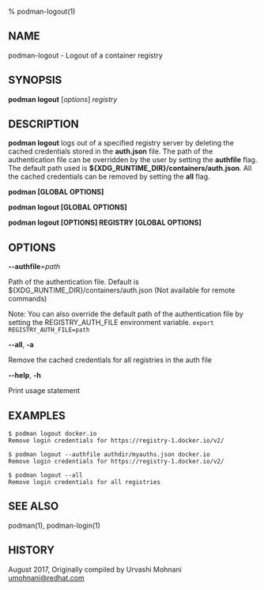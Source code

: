 % podman-logout(1)

## NAME
podman\-logout - Logout of a container registry

## SYNOPSIS
**podman logout** [*options*] *registry*

## DESCRIPTION
**podman logout** logs out of a specified registry server by deleting the cached credentials
stored in the **auth.json** file. The path of the authentication file can be overridden by the user by setting the **authfile** flag.
The default path used is **${XDG\_RUNTIME\_DIR}/containers/auth.json**.
All the cached credentials can be removed by setting the **all** flag.

**podman [GLOBAL OPTIONS]**

**podman logout [GLOBAL OPTIONS]**

**podman logout [OPTIONS] REGISTRY [GLOBAL OPTIONS]**

## OPTIONS

**--authfile**=*path*

Path of the authentication file. Default is ${XDG\_RUNTIME\_DIR}/containers/auth.json (Not available for remote commands)

Note: You can also override the default path of the authentication file by setting the REGISTRY\_AUTH\_FILE
environment variable. `export REGISTRY_AUTH_FILE=path`

**--all**, **-a**

Remove the cached credentials for all registries in the auth file

**--help**, **-h**

Print usage statement

## EXAMPLES

```
$ podman logout docker.io
Remove login credentials for https://registry-1.docker.io/v2/
```

```
$ podman logout --authfile authdir/myauths.json docker.io
Remove login credentials for https://registry-1.docker.io/v2/
```

```
$ podman logout --all
Remove login credentials for all registries
```

## SEE ALSO
podman(1), podman-login(1)

## HISTORY
August 2017, Originally compiled by Urvashi Mohnani <umohnani@redhat.com>
